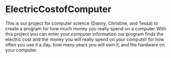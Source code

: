 # ElectricCostofComputer
This is our project for computer science (Danny, Christine, and Tessa) to create a program for how much money you really spend on a computer
With this project you can enter your computer information our program finds the electric cost and the money you will really spend on your computer for how often you use it a day, how many years you will own it, and the hardware on your computer.
